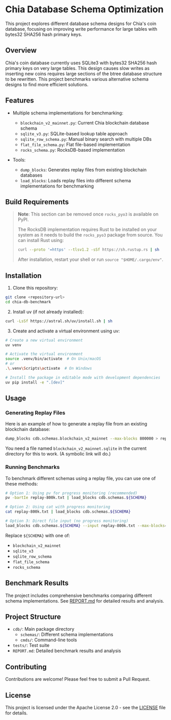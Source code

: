 # Chia Database Schema Optimization

This project explores different database schema designs for Chia's coin database, focusing on improving write performance for large tables with bytes32 SHA256 hash primary keys.

## Overview

Chia's coin database currently uses SQLite3 with bytes32 SHA256 hash primary keys on very large tables. This design causes slow writes as inserting new coins requires large sections of the btree database structure to be rewritten. This project benchmarks various alternative schema designs to find more efficient solutions.

## Features

- Multiple schema implementations for benchmarking:
  - `blockchain_v2_mainnet.py`: Current Chia blockchain database schema
  - `sqlite_v3.py`: SQLite-based lookup table approach
  - `sqlite_row_schema.py`: Manual binary search with multiple DBs
  - `flat_file_schema.py`: Flat file-based implementation
  - `rocks_schema.py`: RocksDB-based implementation

- Tools:
  - `dump_blocks`: Generates replay files from existing blockchain databases
  - `load_blocks`: Loads replay files into different schema implementations for benchmarking

## Build Requirements

> **Note**: This section can be removed once `rocks_pyo3` is available on PyPI.
>
> The RocksDB implementation requires Rust to be installed on your system as it needs to build the `rocks_pyo3` package from source. You can install Rust using:
> ```bash
> curl --proto '=https' --tlsv1.2 -sSf https://sh.rustup.rs | sh
> ```
> After installation, restart your shell or run `source "$HOME/.cargo/env"`.

## Installation

1. Clone this repository:
```bash
git clone <repository-url>
cd chia-db-benchmark
```

2. Install uv (if not already installed):
```bash
curl -LsSf https://astral.sh/uv/install.sh | sh
```

3. Create and activate a virtual environment using uv:
```bash
# Create a new virtual environment
uv venv

# Activate the virtual environment
source .venv/bin/activate  # On Unix/macOS
# or
.\.venv\Scripts\activate  # On Windows

# Install the package in editable mode with development dependencies
uv pip install -e ".[dev]"
```

## Usage

### Generating Replay Files

Here is an example of how to generate a replay file from an existing blockchain database:

```bash
dump_blocks cdb.schemas.blockchain_v2_mainnet --max-blocks 800000 > replay-800k.txt
```
You need a file named `blockchain_v2_mainnet.sqlite` in the current directory for this to work. (A symbolic link will do.)

### Running Benchmarks

To benchmark different schemas using a replay file, you can use one of these methods:

```bash
# Option 1: Using pv for progress monitoring (recommended)
pv -bartIe replay-800k.txt | load_blocks cdb.schemas.${SCHEMA}

# Option 2: Using cat with progress monitoring
cat replay-800k.txt | load_blocks cdb.schemas.${SCHEMA}

# Option 3: Direct file input (no progress monitoring)
load_blocks cdb.schemas.${SCHEMA} --input replay-800k.txt --max-blocks=3000000
```

Replace `${SCHEMA}` with one of:
- `blockchain_v2_mainnet`
- `sqlite_v3`
- `sqlite_row_schema`
- `flat_file_schema`
- `rocks_schema`

## Benchmark Results

The project includes comprehensive benchmarks comparing different schema implementations. See [REPORT.md](REPORT.md) for detailed results and analysis.

## Project Structure

- `cdb/`: Main package directory
  - `schemas/`: Different schema implementations
  - `cmds/`: Command-line tools
- `tests/`: Test suite
- `REPORT.md`: Detailed benchmark results and analysis

## Contributing

Contributions are welcome! Please feel free to submit a Pull Request.

## License

This project is licensed under the Apache License 2.0 - see the [LICENSE](LICENSE) file for details.
